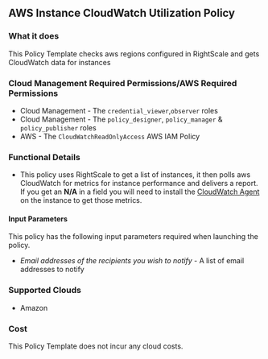 ## AWS Instance CloudWatch Utilization Policy

### What it does

This Policy Template checks aws regions configured in RightScale and gets CloudWatch data for instances

### Cloud Management Required Permissions/AWS Required Permissions
- Cloud Management - The `credential_viewer`,`observer` roles
- Cloud Management - The `policy_designer`, `policy_manager` & `policy_publisher` roles
- AWS - The `CloudWatchReadOnlyAccess` AWS IAM Policy

### Functional Details

- This policy uses RightScale to get a list of instances, it then polls aws CloudWatch for metrics for instance performance and delivers a report. If you get an **N/A** in a field you will need to install the [CloudWatch Agent](https://docs.aws.amazon.com/AmazonCloudWatch/latest/monitoring/Install-CloudWatch-Agent.html) on the instance to get those metrics. 

#### Input Parameters

This policy has the following input parameters required when launching the policy.

- *Email addresses of the recipients you wish to notify* - A list of email addresses to notify

### Supported Clouds

- Amazon

### Cost

This Policy Template does not incur any cloud costs.